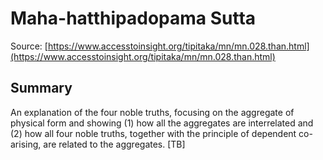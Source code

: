 # Maha-hatthipadopama Sutta



Source: [https://www.accesstoinsight.org/tipitaka/mn/mn.028.than.html](https://www.accesstoinsight.org/tipitaka/mn/mn.028.than.html)



## Summary

An explanation of the four noble truths, focusing on the aggregate of physical form and showing (1) how all the aggregates are interrelated and (2) how all four noble truths, together with the principle of dependent co-arising, are related to the aggregates. [TB]